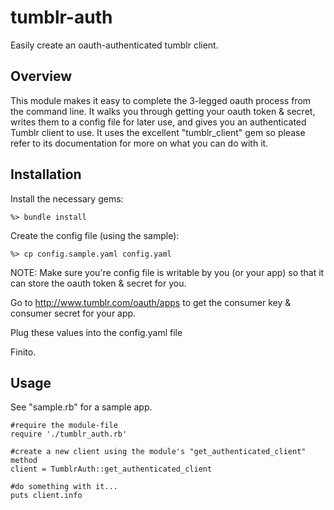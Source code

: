 tumblr-auth
===========

Easily create an oauth-authenticated tumblr client.

## Overview
This module makes it easy to complete the 3-legged oauth process from the command line. It walks you through getting your oauth token & secret, writes them to a config file for later use, and gives you an authenticated Tumblr client to use. It uses the excellent "tumblr_client" gem so please refer to its documentation for more on what you can do with it.

## Installation
Install the necessary gems:

	%> bundle install

Create the config file (using the sample):

	%> cp config.sample.yaml config.yaml

NOTE: Make sure you're config file is writable by you (or your app) so that it can store the oauth token & secret for you. 

Go to http://www.tumblr.com/oauth/apps to get the consumer key & consumer secret for your app.

Plug these values into the config.yaml file

Finito.
	
## Usage
See "sample.rb" for a sample app.

	#require the module-file
	require './tumblr_auth.rb'

	#create a new client using the module's "get_authenticated_client" method
	client = TumblrAuth::get_authenticated_client

	#do something with it...
	puts client.info
